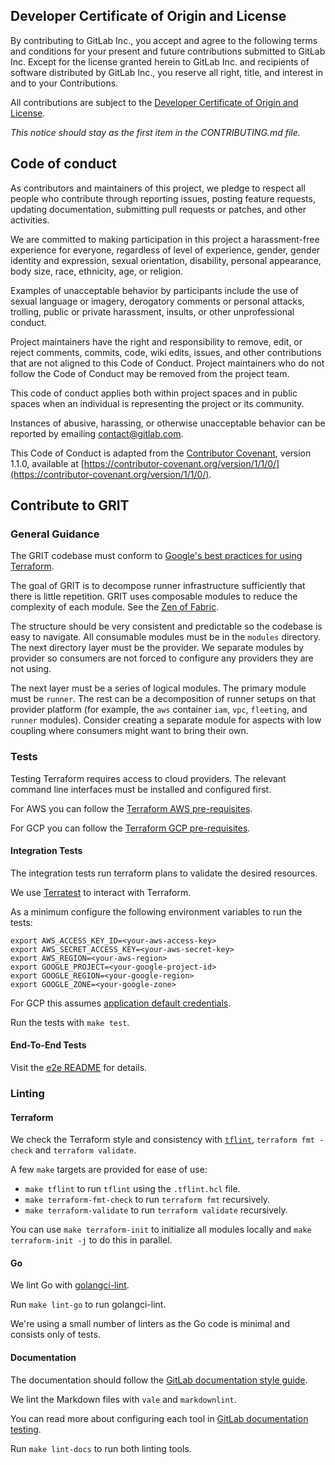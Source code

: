 ## Developer Certificate of Origin and License

By contributing to GitLab Inc., you accept and agree to the following terms and
conditions for your present and future contributions submitted to GitLab Inc.
Except for the license granted herein to GitLab Inc. and recipients of software
distributed by GitLab Inc., you reserve all right, title, and interest in and to
your Contributions.

All contributions are subject to the
[Developer Certificate of Origin and License](https://docs.gitlab.com/ee/legal/developer_certificate_of_origin).

_This notice should stay as the first item in the CONTRIBUTING.md file._

## Code of conduct

As contributors and maintainers of this project, we pledge to respect all people
who contribute through reporting issues, posting feature requests, updating
documentation, submitting pull requests or patches, and other activities.

We are committed to making participation in this project a harassment-free
experience for everyone, regardless of level of experience, gender, gender
identity and expression, sexual orientation, disability, personal appearance,
body size, race, ethnicity, age, or religion.

Examples of unacceptable behavior by participants include the use of sexual
language or imagery, derogatory comments or personal attacks, trolling, public
or private harassment, insults, or other unprofessional conduct.

Project maintainers have the right and responsibility to remove, edit, or reject
comments, commits, code, wiki edits, issues, and other contributions that are
not aligned to this Code of Conduct. Project maintainers who do not follow the
Code of Conduct may be removed from the project team.

This code of conduct applies both within project spaces and in public spaces
when an individual is representing the project or its community.

Instances of abusive, harassing, or otherwise unacceptable behavior can be
reported by emailing [contact@gitlab.com](mailto:contact@gitlab.com).

This Code of Conduct is adapted from the [Contributor Covenant](https://contributor-covenant.org), version 1.1.0,
available at [https://contributor-covenant.org/version/1/1/0/](https://contributor-covenant.org/version/1/1/0/).

## Contribute to GRIT

### General Guidance

The GRIT codebase must conform to
[Google's best practices for using Terraform](https://cloud.google.com/docs/terraform/best-practices-for-terraform).

The goal of GRIT is to decompose runner infrastructure sufficiently that
there is little repetition. GRIT uses composable modules to reduce the
complexity of each module. See the
[Zen of Fabric](https://github.com/GoogleCloudPlatform/cloud-foundation-fabric/blob/master/CONTRIBUTING.md#the-zen-of-fabric).

The structure should be very consistent and predictable so the
codebase is easy to navigate. All consumable modules must be in the
`modules` directory. The next directory layer must be the provider.
We separate modules by provider so consumers are not forced to configure
any providers they are not using.

The next layer must be a series of logical modules. The primary module
must be `runner`. The rest can be a decomposition of runner setups on
that provider platform (for example, the `aws` container `iam`, `vpc`, `fleeting`,
and `runner` modules). Consider creating a separate module for aspects
with low coupling where consumers might want to bring their own.

### Tests

Testing Terraform requires access to cloud providers.
The relevant command line interfaces must be installed and
configured first.

For AWS you can follow the [Terraform AWS pre-requisites](https://developer.hashicorp.com/terraform/tutorials/aws-get-started/aws-build#prerequisites).

For GCP you can follow the [Terraform GCP pre-requisites](https://developer.hashicorp.com/terraform/tutorials/gcp-get-started/google-cloud-platform-build#prerequisites).

#### Integration Tests

The integration tests run terraform plans to validate the desired resources.

We use [Terratest](https://terratest.gruntwork.io/) to interact with Terraform.

As a minimum configure the following environment variables to run the tests:

```shell
export AWS_ACCESS_KEY_ID=<your-aws-access-key>
export AWS_SECRET_ACCESS_KEY=<your-aws-secret-key>
export AWS_REGION=<your-aws-region>
export GOOGLE_PROJECT=<your-google-project-id>
export GOOGLE_REGION=<your-google-region>
export GOOGLE_ZONE=<your-google-zone>
```

For GCP this assumes [application default credentials](https://cloud.google.com/docs/authentication/application-default-credentials).

Run the tests with `make test`.

#### End-To-End Tests

Visit the [e2e README](e2e/README.md) for details.

### Linting

#### Terraform

We check the Terraform style and consistency with [`tflint`](https://github.com/terraform-linters/tflint),
`terraform fmt -check` and `terraform validate`.

A few `make` targets are provided for ease of use:

- `make tflint` to run `tflint` using the `.tflint.hcl` file.
- `make terraform-fmt-check` to run `terraform fmt` recursively.
- `make terraform-validate` to run `terraform validate` recursively.

You can use `make terraform-init` to initialize all modules locally and
`make terraform-init -j` to do this in parallel.

#### Go

We lint Go with [golangci-lint](https://golangci-lint.run/).

Run `make lint-go` to run golangci-lint.

We're using a small number of linters as the Go code is minimal and consists only of tests.

#### Documentation

The documentation should follow the [GitLab documentation style guide](https://docs.gitlab.com/ee/development/documentation/styleguide/).

We lint the Markdown files with `vale` and `markdownlint`.

You can read more about configuring each tool in
[GitLab documentation testing](https://docs.gitlab.com/ee/development/documentation/testing/).

Run `make lint-docs` to run both linting tools.
